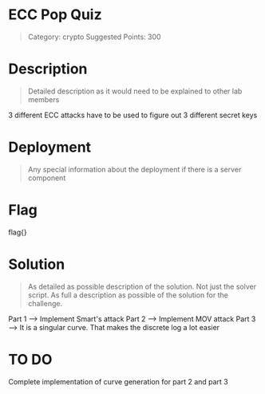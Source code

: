 # ECC Pop Quiz

> Category: crypto
> Suggested Points: 300

# Description
> Detailed description as it would need to be explained to other lab members

3 different ECC attacks have to be used to figure out 3 different secret keys

# Deployment
> Any special information about the deployment if there is a server component



# Flag

flag{}

# Solution
> As detailed as possible description of the solution. Not just the solver script. As full a description as possible of the solution for the challenge.

Part 1 --> Implement Smart's attack
Part 2 --> Implement MOV attack
Part 3 --> It is a singular curve. That makes the discrete log a lot easier

# TO DO
Complete implementation of curve generation for part 2 and part 3
